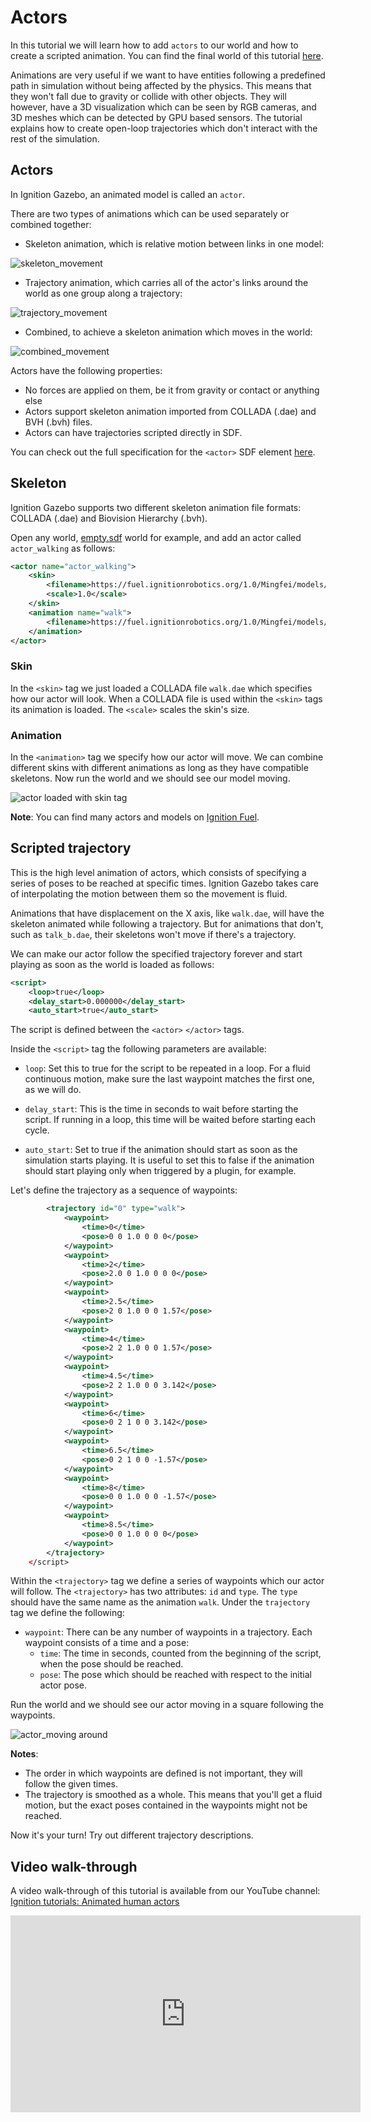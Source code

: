 # Actors

In this tutorial we will learn how to add `actors` to our world and how to create a scripted animation.
You can find the final world of this tutorial [here](https://github.com/ignitionrobotics/docs/blob/master/edifice/tutorials/actors/actor_demo.sdf).

Animations are very useful if we want to have entities following a predefined path in simulation without being affected by the physics. This means that they won't fall due to gravity or collide with other objects. They will however, have a 3D visualization which can be seen by RGB cameras, and 3D meshes which can be detected by GPU based sensors. The tutorial explains how to create open-loop trajectories which don't interact with the rest of the simulation.

## Actors

In Ignition Gazebo, an animated model is called an `actor`.

There are two types of animations which can be used separately or combined together:

* Skeleton animation, which is relative motion between links in one model:

![skeleton_movement](tutorials/actors/skeleton_movement.gif)

* Trajectory animation, which carries all of the actor's links around the world as one group along a trajectory:

![trajectory_movement](tutorials/actors/trajectory_movement.gif)

* Combined, to achieve a skeleton animation which moves in the world:

![combined_movement](tutorials/actors/combined_movement.gif)

Actors have the following properties:

* No forces are applied on them, be it from gravity or contact or anything else
* Actors support skeleton animation imported from COLLADA (.dae) and BVH (.bvh) files.
* Actors can have trajectories scripted directly in SDF.

You can check out the full specification for the `<actor>` SDF element
[here](http://sdformat.org/spec?ver=1.7&elem=actor).

## Skeleton

Ignition Gazebo supports two different skeleton animation file formats: COLLADA (.dae) and Biovision Hierarchy (.bvh).

Open any world, [empty.sdf](https://raw.githubusercontent.com/ignitionrobotics/ign-gazebo/main/examples/worlds/empty.sdf) world
for example, and add an actor called `actor_walking` as follows:

```xml
<actor name="actor_walking">
    <skin>
        <filename>https://fuel.ignitionrobotics.org/1.0/Mingfei/models/actor/tip/files/meshes/walk.dae</filename>
        <scale>1.0</scale>
    </skin>
    <animation name="walk">
        <filename>https://fuel.ignitionrobotics.org/1.0/Mingfei/models/actor/tip/files/meshes/walk.dae</filename>
    </animation>
</actor>
```

### Skin

In the `<skin>` tag we just loaded a COLLADA file `walk.dae` which specifies how our actor will look. When a COLLADA file is used within the `<skin>` tags its animation is loaded. The `<scale>` scales the skin's size.

### Animation

In the `<animation>` tag we specify how our actor will move. We can combine different skins with different animations as long as they have compatible skeletons. Now run the world and we should see our model moving.

![actor loaded with skin tag](tutorials/actors/actor_skin.gif)

**Note**: You can find many actors and models on [Ignition Fuel](https://app.ignitionrobotics.org/fuel).

## Scripted trajectory

This is the high level animation of actors, which consists of specifying a series of poses to be reached at specific times. Ignition Gazebo takes care of interpolating the motion between them so the movement is fluid.

Animations that have displacement on the X axis, like `walk.dae`, will have the skeleton animated while following a trajectory. But for animations that don't, such as `talk_b.dae`, their skeletons won't move if there's a trajectory.

We can make our actor follow the specified trajectory forever and start playing as soon as the world is loaded as follows:

```xml
<script>
    <loop>true</loop>
    <delay_start>0.000000</delay_start>
    <auto_start>true</auto_start>
```

The script is defined between the `<actor>` `</actor>` tags.

Inside the `<script>` tag the following parameters are available:

* `loop`: Set this to true for the script to be repeated in a loop. For a fluid continuous motion, make sure the last waypoint matches the first one, as we will do.

* `delay_start`: This is the time in seconds to wait before starting the script. If running in a loop, this time will be waited before starting each cycle.

* `auto_start`: Set to true if the animation should start as soon as the simulation starts playing. It is useful to set this to false if the animation should start playing only when triggered by a plugin, for example.

Let's define the trajectory as a sequence of waypoints:

```xml
        <trajectory id="0" type="walk">
            <waypoint>
                <time>0</time>
                <pose>0 0 1.0 0 0 0</pose>
            </waypoint>
            <waypoint>
                <time>2</time>
                <pose>2.0 0 1.0 0 0 0</pose>
            </waypoint>
            <waypoint>
                <time>2.5</time>
                <pose>2 0 1.0 0 0 1.57</pose>
            </waypoint>
            <waypoint>
                <time>4</time>
                <pose>2 2 1.0 0 0 1.57</pose>
            </waypoint>
            <waypoint>
                <time>4.5</time>
                <pose>2 2 1.0 0 0 3.142</pose>
            </waypoint>
            <waypoint>
                <time>6</time>
                <pose>0 2 1 0 0 3.142</pose>
            </waypoint>
            <waypoint>
                <time>6.5</time>
                <pose>0 2 1 0 0 -1.57</pose>
            </waypoint>
            <waypoint>
                <time>8</time>
                <pose>0 0 1.0 0 0 -1.57</pose>
            </waypoint>
            <waypoint>
                <time>8.5</time>
                <pose>0 0 1.0 0 0 0</pose>
            </waypoint>
        </trajectory>
    </script>
```

Within the `<trajectory>` tag we define a series of waypoints which our actor will follow. The `<trajectory>` has two attributes: `id` and `type`. The `type` should have the same name as the animation `walk`. Under the `trajectory` tag we define the following:

* `waypoint`: There can be any number of waypoints in a trajectory. Each waypoint consists of a time and a pose:
    * `time`: The time in seconds, counted from the beginning of the script, when the pose should be reached.
    * `pose`: The pose which should be reached with respect to the initial actor pose.

Run the world and we should see our actor moving in a square following the waypoints.

![actor_moving around](tutorials/actors/actor_demo.gif)

**Notes**:

* The order in which waypoints are defined is not important, they will follow the given times.
* The trajectory is smoothed as a whole. This means that you'll get a fluid motion, but the exact poses contained in the waypoints might not be reached.

Now it's your turn! Try out different trajectory descriptions.

## Video walk-through

A video walk-through of this tutorial is available from our YouTube channel: [Ignition tutorials: Animated human actors](https://youtu.be/1VZexw67a2o)

<iframe width="560" height="315" src="https://www.youtube.com/embed/1VZexw67a2o" frameborder="0" allow="accelerometer; autoplay; encrypted-media; gyroscope; picture-in-picture" allowfullscreen></iframe>
